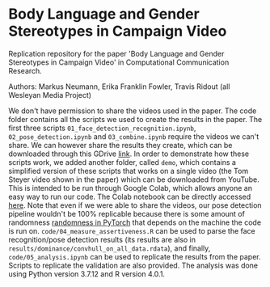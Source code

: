 # Body Language and Gender Stereotypes in Campaign Video
Replication repository for the paper 'Body Language and Gender Stereotypes in Campaign Video' in Computational Communication Research.

Authors: Markus Neumann, Erika Franklin Fowler, Travis Ridout (all Wesleyan Media Project)

We don't have permission to share the videos used in the paper. The code folder contains all the scripts we used to create the results in the paper. The first three scripts `01_face_detection_recognition.ipynb`, `02_pose_detection.ipynb` and `03_combine.ipynb` require the videos we can't share. We can however share the results they create, which can be downloaded through this GDrive [link](https://drive.google.com/file/d/10iEYrEz1A12mmvXL02wn2Si-PTRP8h5-/view?usp=sharing). In order to demonstrate how these scripts work, we added another folder, called `demo`, which contains a simplified version of these scripts that works on a single video (the Tom Steyer video shown in the paper) which can be downloaded from YouTube. This is intended to be run through Google Colab, which allows anyone an easy way to run our code. The Colab notebook can be directly accessed [here](https://colab.research.google.com/drive/1913b6EzehlMuGpznfkB1P2qvHPMg4I2a?usp=sharing). Note that even if we were able to share the videos, our pose detection pipeline wouldn't be 100% replicable because there is some amount of randomness [randomness in PyTorch](https://pytorch.org/docs/stable/notes/randomness.htmlhttps://pytorch.org/docs/stable/notes/randomness.html) that depends on the machine the code is run on. `code/04_measure_assertiveness.R` can be used to parse the face recognition/pose detection results (its results are also in `results/dominance/convhull_on_all_data.rdata`), and finally, `code/05_analysis.ipynb` can be used to replicate the results from the paper. Scripts to replicate the validation are also provided. The analysis was done using Python version 3.7.12 and R version 4.0.1.
